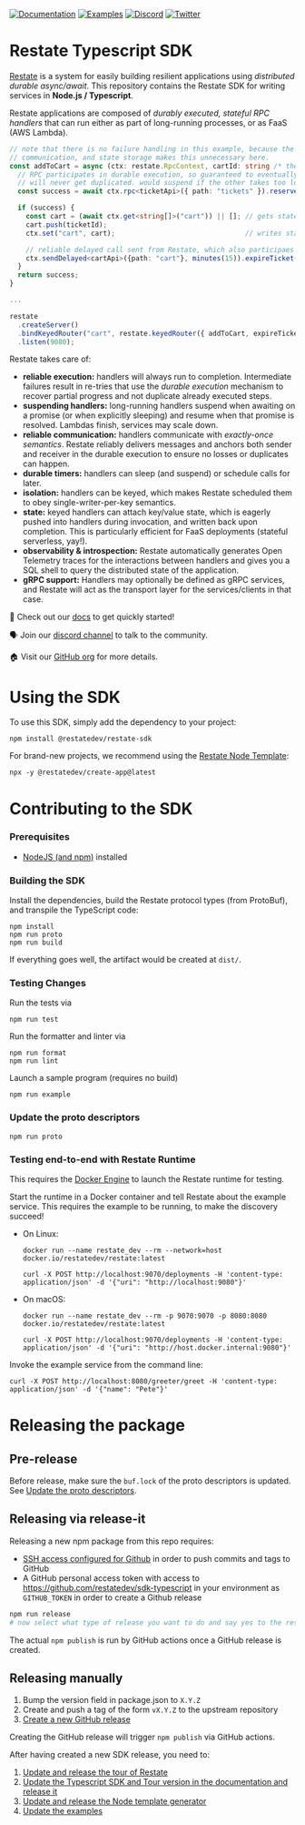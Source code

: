 [![Documentation](https://img.shields.io/badge/doc-reference-blue)](https://docs.restate.dev)
[![Examples](https://img.shields.io/badge/view-examples-blue)](https://github.com/restatedev/examples)
[![Discord](https://img.shields.io/discord/1128210118216007792?logo=discord)](https://discord.gg/skW3AZ6uGd)
[![Twitter](https://img.shields.io/twitter/follow/restatedev.svg?style=social&label=Follow)](https://twitter.com/intent/follow?screen_name=restatedev)

# Restate Typescript SDK

[Restate](https://restate.dev/) is a system for easily building resilient applications using *distributed durable async/await*. This repository contains the Restate SDK for writing services in **Node.js / Typescript**.

Restate applications are composed of *durably executed, stateful RPC handlers* that can run either
as part of long-running processes, or as FaaS (AWS Lambda).

```typescript
// note that there is no failure handling in this example, because the combination of durable execution,
// communication, and state storage makes this unnecessary here.
const addToCart = async (ctx: restate.RpcContext, cartId: string /* the key */, ticketId: string) => {
  // RPC participates in durable execution, so guaranteed to eventually happen and
  // will never get duplicated. would suspend if the other takes too long
  const success = await ctx.rpc<ticketApi>({ path: "tickets" }).reserve(ticketId);

  if (success) {
    const cart = (await ctx.get<string[]>("cart")) || []; // gets state 'cart' bound to current cartId
    cart.push(ticketId);
    ctx.set("cart", cart);                                // writes state bound to current cartId

    // reliable delayed call sent from Restate, which also participaes in durable execution
    ctx.sendDelayed<cartApi>({path: "cart"}, minutes(15)).expireTicket(ticketId);
  }
  return success;
}

...

restate
  .createServer()
  .bindKeyedRouter("cart", restate.keyedRouter({ addToCart, expireTicket }))
  .listen(9080);
```

Restate takes care of:
  - **reliable execution:** handlers will always run to completion. Intermediate failures result in re-tries
    that use the *durable execution* mechanism to recover partial progress and not duplicate already executed
    steps.
  - **suspending handlers:** long-running handlers suspend when awaiting on a promise (or when explicitly
    sleeping) and resume when that promise is resolved. Lambdas finish, services may scale down.
  - **reliable communication:** handlers communicate with *exactly-once semantics*. Restate reliably delivers
    messages and anchors both sender and receiver in the durable execution to ensure no losses or duplicates
    can happen.
  - **durable timers:** handlers can sleep (and suspend) or schedule calls for later.
  - **isolation:** handlers can be keyed, which makes Restate scheduled them to obey single-writer-per-key
    semantics.
  - **state:** keyed handlers can attach key/value state, which is eagerly pushed into handlers during
    invocation, and written back upon completion. This is particularly efficient for FaaS deployments
    (stateful serverless, yay!).
  - **observability & introspection:** Restate automatically generates Open Telemetry traces for the
    interactions between handlers and gives you a SQL shell to query the distributed state of the application.
  - **gRPC support:** Handlers may optionally be defined as gRPC services, and Restate will act as the transport
    layer for the services/clients in that case.

📖 Check out our [docs](https://docs.restate.dev) to get quickly started!

🗣️ Join our [discord channel](https://discord.gg/skW3AZ6uGd) to talk to the community.

🏠 Visit our [GitHub org](https://github.com/restatedev) for more details.

# Using the SDK

To use this SDK, simply add the dependency to your project:
```shell
npm install @restatedev/restate-sdk
```

For brand-new projects, we recommend using the [Restate Node Template](https://github.com/restatedev/node-template-generator):
```shell
npx -y @restatedev/create-app@latest
```

# Contributing to the SDK

### Prerequisites
- [NodeJS (and npm)](https://nodejs.org) installed

### Building the SDK

Install the dependencies, build the Restate protocol types (from ProtoBuf), and transpile the TypeScript code:
```shell
npm install
npm run proto
npm run build
```

If everything goes well, the artifact would be created at `dist/`.

### Testing Changes

Run the tests via
```shell
npm run test
```

Run the formatter and linter via
```shell
npm run format
npm run lint
```

Launch a sample program (requires no build)
```shell
npm run example
```

### Update the proto descriptors

```shell
npm run proto
```

### Testing end-to-end with Restate Runtime

This requires the [Docker Engine](https://docs.docker.com/engine/install/) to launch the Restate runtime for testing.

Start the runtime in a Docker container and tell Restate about the example service. This requires the example to be running, to make the discovery succeed!
 - On Linux:
    ```shell
    docker run --name restate_dev --rm --network=host docker.io/restatedev/restate:latest

    curl -X POST http://localhost:9070/deployments -H 'content-type: application/json' -d '{"uri": "http://localhost:9080"}'
    ```
- On macOS:
    ```shell
    docker run --name restate_dev --rm -p 9070:9070 -p 8080:8080 docker.io/restatedev/restate:latest

    curl -X POST http://localhost:9070/deployments -H 'content-type: application/json' -d '{"uri": "http://host.docker.internal:9080"}'
    ```


Invoke the example service from the command line:
```shell
curl -X POST http://localhost:8080/greeter/greet -H 'content-type: application/json' -d '{"name": "Pete"}'
```

# Releasing the package

## Pre-release

Before release, make sure the `buf.lock` of the proto descriptors is updated. See [Update the proto descriptors](#update-the-proto-descriptors).

## Releasing via release-it

Releasing a new npm package from this repo requires:

* [SSH access configured for Github](https://docs.github.com/en/authentication/connecting-to-github-with-ssh) in order to push commits and tags to GitHub
* A GitHub personal access token with access to https://github.com/restatedev/sdk-typescript in your environment as `GITHUB_TOKEN` in order to create a Github release


```bash
npm run release
# now select what type of release you want to do and say yes to the rest of the options
```

The actual `npm publish` is run by GitHub actions once a GitHub release is created.

## Releasing manually

1. Bump the version field in package.json to `X.Y.Z`
2. Create and push a tag of the form `vX.Y.Z` to the upstream repository
3. [Create a new GitHub release](https://github.com/restatedev/sdk-typescript/releases)

Creating the GitHub release will trigger `npm publish` via GitHub actions.

After having created a new SDK release, you need to:

1. [Update and release the tour of Restate](https://github.com/restatedev/tour-of-restate-typescript#upgrading-typescript-sdk)
2. [Update the Typescript SDK and Tour version in the documentation and release it](https://github.com/restatedev/documentation#upgrading-typescript-sdk-version)
3. [Update and release the Node template generator](https://github.com/restatedev/node-template-generator#upgrading-typescript-sdk)
4. [Update the examples](https://github.com/restatedev/examples#upgrading-the-sdk-dependency-for-restate-developers)
